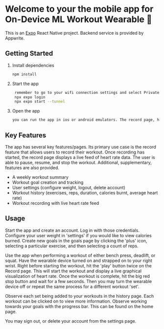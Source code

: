 # Welcome to your the mobile app for On-Device ML Workout Wearable 👋

This is an [Expo](https://expo.dev) React Native project. Backend service is provided by Appwrite. 

## Getting Started
1. Install dependencies

   ```bash
   npm install
   ```

2. Start the app
   ```bash
    remember to go to your wifi connection settings and select Private connection (to allow access to other connections)
    npx expo login
    npx expo start --tunnel
   ```

3. Open the app
   ```bash
   you can run the app in ios or android emulators. The record page, however, requires a physical android device as it uses bluetooth.
   ```

## Key Features
The app has several key features/pages. Its primary use case is the record feature that allows users to record their workout. Once recording has started, the record page displays a live feed of heart rate data. The user is able to pause, resume, and stop the workout. Additional, supplementary, features are also provided.
   - A weekly workout summary
   - Workout goal creation and tracking
   - User settings (configure weight, logout, delete account)
   - Workout history (exercises, reps, duration, calories burnt, average heart rate)
   - Workout recording with live heart rate feed

## Usage
Start the app and create an account. Log in with those credentials. Configure your user weight in 'settings' if you would like to view calories burned. Create new goals in the goals page by clicking the 'plus' icon, selecting a particular exercise, and then selecting a count of reps.

Use the app when performing a workout of either bench press, deadlift, or squat. Have the wearable device turned on and strapped on to your right wrist. Right before starting the workout, hit the 'play' button twice on the Record page. This will start the workout and display a live graphical visualization of heart rate. Once the workout is complete, hit the big red stop button and wait for a few seconds. Then you may turn the wearable device off or repeat the same process for a different workout 'set'.

Observe each set being added to your workouts in the history page. Each workout can be clicked on to view more information. Observe working towards your goals with the progress bar. This can be found on the home page.

You may sign out, or delete your account from the settings page.
